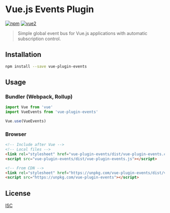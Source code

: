 # Vue.js Events Plugin

[![npm](https://img.shields.io/npm/v/vue-plugin-events.svg)](https://www.npmjs.com/package/vue-plugin-events) [![vue2](https://img.shields.io/badge/vue-2.x-brightgreen.svg)](https://vuejs.org/)

> Simple global event bus for Vue.js applications with automatic subscription control.

## Installation

```bash
npm install --save vue-plugin-events
```

## Usage

### Bundler (Webpack, Rollup)

```js
import Vue from 'vue'
import VueEvents from 'vue-plugin-events'

Vue.use(VueEvents)
```

### Browser

```html
<!-- Include after Vue -->
<!-- Local files -->
<link rel="stylesheet" href="vue-plugin-events/dist/vue-plugin-events.css"></link>
<script src="vue-plugin-events/dist/vue-plugin-events.js"></script>

<!-- From CDN -->
<link rel="stylesheet" href="https://unpkg.com/vue-plugin-events/dist/vue-plugin-events.css"></link>
<script src="https://unpkg.com/vue-plugin-events"></script>
```

## License

[ISC](http://opensource.org/licenses/ISC)
